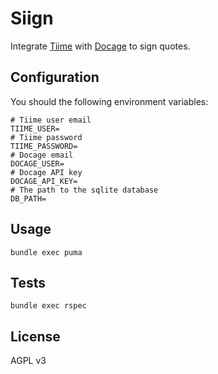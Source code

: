 # Siign

Integrate [Tiime][] with [Docage][] to sign quotes.

## Configuration

You should the following environment variables:

```
# Tiime user email
TIIME_USER=
# Tiime password
TIIME_PASSWORD=
# Docage email
DOCAGE_USER=
# Docage API key
DOCAGE_API_KEY=
# The path to the sqlite database
DB_PATH=
```

## Usage

    bundle exec puma

## Tests

    bundle exec rspec

## License

AGPL v3

[tiime]: https://www.tiime.fr/
[docage]: https://www.docage.com/
